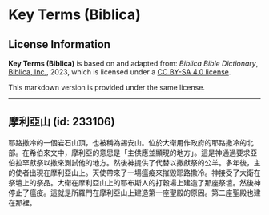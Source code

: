 # Key Terms (Biblica)

## License Information

**Key Terms (Biblica)** is based on and adapted from: _Biblica Bible Dictionary_, [Biblica, Inc.](https://www.biblica.com/), 2023, which is licensed under a [CC BY-SA 4.0 license](https://creativecommons.org/licenses/by-sa/4.0/legalcode.en).

This markdown version is provided under the same license.



--------------------------------

## 摩利亞山 (id: 233106)

耶路撒冷的一個岩石山頂，也被稱為錫安山。位於大衛用作政府的耶路撒冷的北部。在希伯來文中，摩利亞的意思是「主供應並顯現的地方」。這是神通過要求亞伯拉罕獻祭以撒來測試他的地方。然後神提供了代替以撒獻祭的公羊。多年後，主的使者出現在摩利亞山上。天使帶來了一場瘟疫來摧毀耶路撒冷。神接受了大衛在祭壇上的祭品。大衛在摩利亞山上的耶布斯人的打穀場上建造了那座祭壇。然後神停止了瘟疫。這就是所羅門在摩利亞山上建造第一座聖殿的原因。第二座聖殿也建在那裡。


